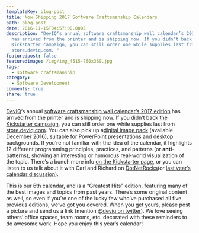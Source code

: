 ```yaml
---
templateKey: blog-post
title: Now Shipping 2017 Software Craftsmanship Calendars
path: blog-post
date: 2016-11-15T04:57:00.000Z
description: "DevIQ‘s annual software craftsmanship wall calendar’s 2017 edition
  has arrived from the printer and is shipping now. If you didn’t back the
  Kickstarter campaign, you can still order one while supplies last from
  store.deviq.com. "
featuredpost: false
featuredimage: /img/img_4515-760x360.jpg
tags:
  - software craftsmanship
category:
  - Software Development
comments: true
share: true
---
```

[DevIQ](http://deviq.com/)‘s annual [software craftsmanship wall calendar’s 2017 edition](https://store.deviq.com/products/2017-software-craftsmanship-wall-calendar) has arrived from the printer and is shipping now. If you didn’t back [the Kickstarter campaign](https://www.kickstarter.com/projects/988315286/software-craftsmanship-2017-calendar), you can still order one while supplies last from [store.deviq.com](https://store.deviq.com/). You can also pick up a[digital image pack](https://store.deviq.com/products/software-craftsmanship-calendars-2017-digital-image-pack) (available December 2016), suitable for PowerPoint presentations and desktop backgrounds. If you’re not familiar with the idea of the calendar, it highlights 12 different programming principles, practices, and patterns (or **anti**-patterns), showing an interesting or humorous real-world visualization of the topic. There’s a bunch more info [on the Kickstarter page](https://www.kickstarter.com/projects/988315286/software-craftsmanship-2017-calendar/description), or you can listen to us talk about it with Carl and Richard on [DotNetRocks](http://dotnetrocks.com/?show=1340)(or [last year’s calendar discussion](http://dotnetrocks.com/?show=1226)).

This is our 6th calendar, and is a “Greatest Hits” edition, featuring many of the best images and topics from past years. There’s some original content as well, so even if you’re one of the lucky few who’ve purchased all five previous editions, we’ve got you covered. When you get yours, please post a picture and send us a link (mention [@deviq on twitter](https://twitter.com/deviq)). We love seeing others’ office spaces, team rooms, etc. decorated with these reminders to do awesome work. Hope you enjoy this year’s calendar!